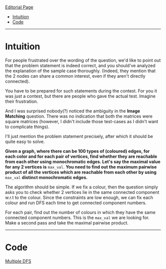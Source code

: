 [Editorial Page](../clumio-set-1.md)

<!-- vim-markdown-toc GFM -->

* [Intuition](#intuition)
* [Code](#code)

<!-- vim-markdown-toc -->

----

# Intuition
For people frustrated over the wording of the question, we'd like to point out that the problem statement is indeed correct, and you should've analyzed the explanation of the sample case thoroughly. (Indeed, they mention that the 2 nodes can share a common interest, even if they aren't directly connected). 

You have to be prepared for such statements during the contest. For you it was just a contest, but there are people who gave the actual test. Imagine their frustration. 

And I was surprised nobody(?) noticed the ambiguity in the **Image Matching** question. There was no indication that both the matrices were square matrices (however, I didn't include those test-cases as I didn't want to complicate things).

I'll just mention the problem statement precisely, after which it should be quite easy to solve.

**Given a graph, where there can be 100 types of (coloured) edges, for each color and for each pair of vertices, find whether they are reachable from each other using monochromatic edges. Let's say the maximal value for any 2 vertices is** `max_val`. **You need to find out the maximum pairwise product of all the vertices which are reachable from each other by using** `max_val` **distinct monochromatic edges.**

The algorithm should be simple. If we fix a colour, then the question simply asks you to check whether 2 vertices lie in the same connected component w.r.t to the colour. Since the constraints are low enough, we can fix each colour and run DFS each time to get connected component numbers.

For each pair, find out the number of colours in which they have the same connected component numbers. This is the `max_val` we are looking for. Make a second pass and take the maximal pairwise product.

----

# Code
[Multiple DFS](shared-interest.cpp)
